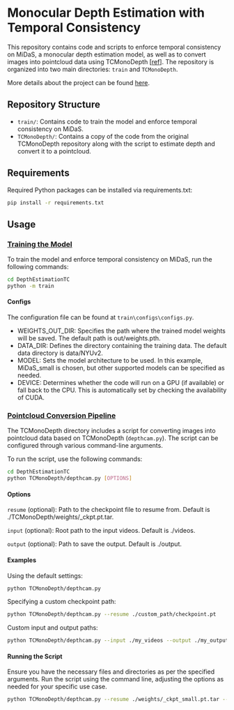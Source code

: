 
# Monocular Depth Estimation with Temporal Consistency
This repository contains code and scripts to enforce temporal consistency on MiDaS, a monocular depth estimation model, as well as to convert images into pointcloud data using TCMonoDepth [[ref](https://github.com/yu-li/TCMonoDepth)]. The repository is organized into two main directories: `train` and `TCMonoDepth`.

More details about the project can be found [here](https://drive.google.com/file/d/1RCffsG6seDwaQRLczE_MWKorwe9404x7/view?usp=drive_link).

## Repository Structure
- `train/`: Contains code to train the model and enforce temporal consistency on MiDaS.
- `TCMonoDepth/`: Contains a copy of the code from the original TCMonoDepth repository along with the script to estimate depth and convert it to a pointcloud.

## Requirements
Required Python packages can be installed via requirements.txt:
```bash
pip install -r requirements.txt
```

## Usage
### <ins>Training the Model</ins>
To train the model and enforce temporal consistency on MiDaS, run the following commands:
```bash
cd DepthEstimationTC
python -m train
```

#### Configs
The configuration file can be found at `train\configs\configs.py`.

- WEIGHTS_OUT_DIR: Specifies the path where the trained model weights will be saved. The default path is out/weights.pth.
- DATA_DIR: Defines the directory containing the training data. The default data directory is data/NYUv2.
- MODEL: Sets the model architecture to be used. In this example, MiDaS_small is chosen, but other supported models can be specified as needed.
- DEVICE: Determines whether the code will run on a GPU (if available) or fall back to the CPU. This is automatically set by checking the availability of CUDA.

### <ins>Pointcloud Conversion Pipeline</ins>
The TCMonoDepth directory includes a script for converting images into pointcloud data based on TCMonoDepth (`depthcam.py`). The script can be configured through various command-line arguments.

To run the script, use the following commands:
```bash
cd DepthEstimationTC
python TCMonoDepth/depthcam.py [OPTIONS]
```

#### Options

`resume` (optional): Path to the checkpoint file to resume from. Default is ./TCMonoDepth/weights/_ckpt.pt.tar.

`input` (optional): Root path to the input videos. Default is ./videos.

`output` (optional): Path to save the output. Default is ./output.


#### Examples
Using the default settings:

```bash
python TCMonoDepth/depthcam.py
```

Specifying a custom checkpoint path:
```bash
python TCMonoDepth/depthcam.py --resume ./custom_path/checkpoint.pt
```

Custom input and output paths:
```bash
python TCMonoDepth/depthcam.py --input ./my_videos --output ./my_output
```

#### Running the Script
Ensure you have the necessary files and directories as per the specified arguments. Run the script using the command line, adjusting the options as needed for your specific use case.

```bash
python TCMonoDepth/depthcam.py --resume ./weights/_ckpt_small.pt.tar --input ./videos --output ./output
```
